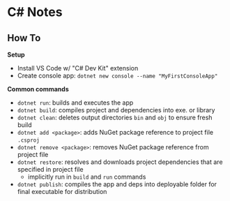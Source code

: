 # C# Notes

## How To

**Setup**
- Install VS Code w/ "C# Dev Kit" extension
- Create console app: `dotnet new console --name "MyFirstConsoleApp"`

**Common commands**
- `dotnet run`: builds and executes the app
- `dotnet build`: compiles project and dependencies into exe. or library
- `dotnet clean`: deletes output directories `bin` and `obj` to ensure fresh build
- `dotnet add <package>`: adds NuGet package reference to project file `.csproj`
- `dotnet remove <package>`: removes NuGet package reference from project file
- `dotnet restore`: resolves and downloads project dependencies that are specified in project file
  - implicitly run in `build` and `run` commands
- `dotnet publish`: compiles the app and deps into deployable folder for final executable for distribution
